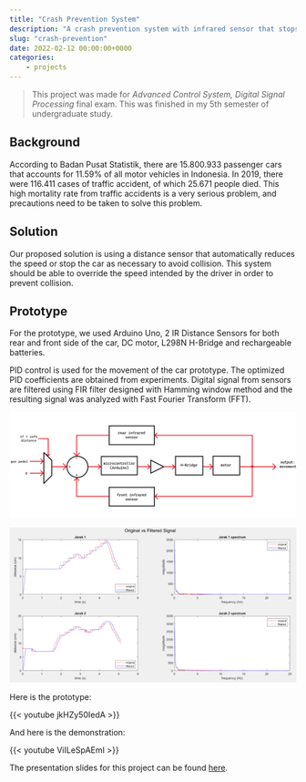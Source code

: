 ```yaml
---
title: "Crash Prevention System"
description: "A crash prevention system with infrared sensor that stops the vehicle before crashing."
slug: "crash-prevention"
date: 2022-02-12 00:00:00+0000
categories:
    - projects
---
```


>This project was made for _Advanced Control System, Digital Signal Processing_ final exam. This was finished in my 5th semester of undergraduate study.

## Background

According to Badan Pusat Statistik, there are 15.800.933 passenger cars that accounts for 11.59% of all motor vehicles in Indonesia. In 2019, there were 116.411 cases of traffic accident, of which 25.671 people died. This high mortality rate from traffic accidents is a very serious problem, and precautions need to be taken to solve this problem.

## Solution

Our proposed solution is using a distance sensor that automatically reduces the speed or stop the car as necessary to avoid collision. This system should be able to override the speed intended by the driver in order to prevent collision.

## Prototype

For the prototype, we used Arduino Uno, 2 IR Distance Sensors for both rear and front side of the car, DC motor, L298N H-Bridge and rechargeable batteries.

PID control is used for the movement of the car prototype. The optimized PID coefficients are obtained from experiments. Digital signal from sensors are filtered using FIR filter designed with Hamming window method and the resulting signal was analyzed with Fast Fourier Transform (FFT).

![System block diagram](acs.png)

![Filtering result](dsp.png)

Here is the prototype:

{{< youtube jkHZy50IedA >}}

And here is the demonstration: 

{{< youtube ViILeSpAEmI >}}

The presentation slides for this project can be found [here](https://drive.google.com/file/d/1529pCAZztNKZ6Sh6hqMawIYgnN5aZJWL/view).